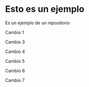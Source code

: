 # Esto es un ejemplo
Es un ejemplo de un repositorio


Cambio 1

Cambio 3

Cambio 4


Cambio 5

Cambio 6

Cambio 7